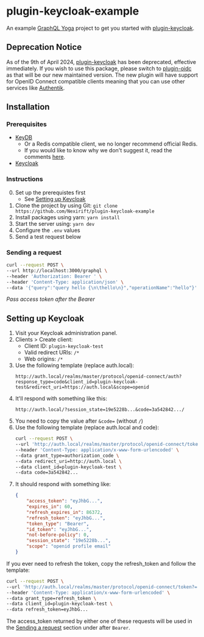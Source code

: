 # plugin-keycloak-example

An example [GraphQL Yoga](https://github.com/dotansimha/graphql-yoga) project to
get you started with
[plugin-keycloak](https://github.com/Nexirift/plugin-keycloak).

## Deprecation Notice

As of the 9th of April 2024,
[plugin-keycloak](https://github.com/Nexirift/plugin-keycloak) has been
deprecated, effective immediately. If you wish to use this package, please
switch to [plugin-oidc](https://github.com/Nexirift/plugin-oidc) as that will be
our new maintained version. The new plugin will have support for OpenID Connect
compatible clients meaning that you can use other services like
[Authentik](https://goauthentik.io).

## Installation

### Prerequisites

-   [KeyDB](https://docs.keydb.dev/docs)
    -   Or a Redis compatible client, we no longer recommend official Redis.
    -   If you would like to know why we don't suggest it, read the comments
        [here](https://github.com/redis/redis/pull/13157).
-   [Keycloak](https://www.keycloak.org)

### Instructions

0. Set up the prerequistes first
    - See [Setting up Keycloak](#setting-up-keycloak)
1. Clone the project by using Git:
   `git clone https://github.com/Nexirift/plugin-keycloak-example`
2. Install packages using yarn: `yarn install`
3. Start the server using: `yarn dev`
4. Configure the `.env` values
5. Send a test request below

### Sending a request

```bash
curl --request POST \
--url http://localhost:3000/graphql \
--header 'Authorization: Bearer ' \
--header 'Content-Type: application/json' \
--data '{"query":"query hello {\n\thello\n}","operationName":"hello"}'
```

_Pass access token after the Bearer_

## Setting up Keycloak

1. Visit your Keycloak administration panel.
2. Clients > Create client:
    - Client ID: `plugin-keycloak-test`
    - Valid redirect URIs: `/*`
    - Web origins: `/*`
3. Use the following template (replace auth.local):
    ```
    http://auth.local/realms/master/protocol/openid-connect/auth?response_type=code&client_id=plugin-keycloak-test&redirect_uri=https://auth.local&scope=openid
    ```
4. It'll respond with something like this:
    ```
    http://auth.local/?session_state=19e5228b...&code=3a542842.../
    ```
5. You need to copy the value after `&code=` (without `/`)
6. Use the following template (replace auth.local and code):
    ```bash
    curl --request POST \
    --url 'http://auth.local/realms/master/protocol/openid-connect/token?=' \
    --header 'Content-Type: application/x-www-form-urlencoded' \
    --data grant_type=authorization_code \
    --data redirect_uri=http://auth.local \
    --data client_id=plugin-keycloak-test \
    --data code=3a542842...
    ```
7. It should respond with something like:
    ```json
    {
    	"access_token": "eyJhbG...",
    	"expires_in": 60,
    	"refresh_expires_in": 86372,
    	"refresh_token": "eyJhbG...",
    	"token_type": "Bearer",
    	"id_token": "eyJhbG...",
    	"not-before-policy": 0,
    	"session_state": "19e5228b...",
    	"scope": "openid profile email"
    }
    ```

If you ever need to refresh the token, copy the refresh_token and follow the
template:

```bash
curl --request POST \
--url 'http://auth.local/realms/master/protocol/openid-connect/token?=' \
--header 'Content-Type: application/x-www-form-urlencoded' \
--data grant_type=refresh_token \
--data client_id=plugin-keycloak-test \
--data refresh_token=eyJhbG...
```

The access_token returned by either one of these requests will be used in the
[Sending a request](#sending-a-request) section under after `Bearer`.
